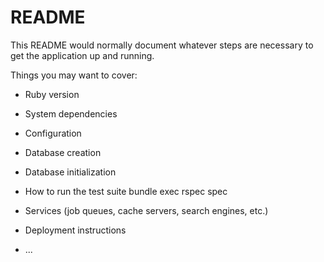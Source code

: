 # README

This README would normally document whatever steps are necessary to get the
application up and running.

Things you may want to cover:

* Ruby version

* System dependencies

* Configuration

* Database creation

* Database initialization

* How to run the test suite
  bundle exec rspec spec

* Services (job queues, cache servers, search engines, etc.)

* Deployment instructions

* ...
